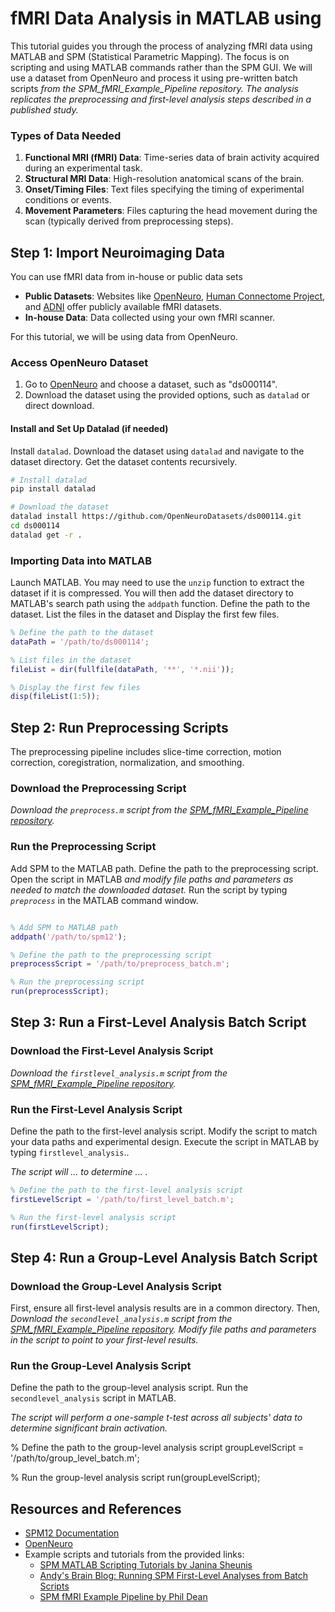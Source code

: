 # fMRI Data Analysis in MATLAB using 

This tutorial guides you through the process of analyzing fMRI data using MATLAB and SPM (Statistical Parametric Mapping). The focus is on scripting and using MATLAB commands rather than the SPM GUI. We will use a dataset from OpenNeuro and process it using pre-written batch scripts *from the SPM_fMRI_Example_Pipeline repository. The analysis replicates the preprocessing and first-level analysis steps described in a published study.*

### Types of Data Needed

1. **Functional MRI (fMRI) Data**: Time-series data of brain activity acquired during an experimental task.
2. **Structural MRI Data**: High-resolution anatomical scans of the brain.
3. **Onset/Timing Files**: Text files specifying the timing of experimental conditions or events.
4. **Movement Parameters**: Files capturing the head movement during the scan (typically derived from preprocessing steps).


## Step 1: Import Neuroimaging Data 

You can use fMRI data from in-house or public data sets
- **Public Datasets**: Websites like [OpenNeuro](https://openneuro.org/), [Human Connectome Project](https://www.humanconnectome.org/), and [ADNI](http://adni.loni.usc.edu/) offer publicly available fMRI datasets.
- **In-house Data**: Data collected using your own fMRI scanner.

For this tutorial, we will be using data from OpenNeuro. 

### Access OpenNeuro Dataset
1. Go to [OpenNeuro](https://openneuro.org/) and choose a dataset, such as "ds000114".
2. Download the dataset using the provided options, such as `datalad` or direct download.

#### Install and Set Up Datalad (if needed)

Install `datalad`. Download the dataset using `datalad` and navigate to the dataset directory. Get the dataset contents recursively.

```bash
# Install datalad
pip install datalad

# Download the dataset
datalad install https://github.com/OpenNeuroDatasets/ds000114.git
cd ds000114
datalad get -r .
```

### Importing Data into MATLAB

Launch MATLAB. You may need to use the `unzip` function to extract the dataset if it is compressed. You will then add the dataset directory to MATLAB's search path using the `addpath` function. Define the path to the dataset. List the files in the dataset and Display the first few files.

```matlab
% Define the path to the dataset
dataPath = '/path/to/ds000114';

% List files in the dataset
fileList = dir(fullfile(dataPath, '**', '*.nii'));

% Display the first few files
disp(fileList(1:5));
```

## Step 2: Run Preprocessing Scripts

The preprocessing pipeline includes slice-time correction, motion correction, coregistration, normalization, and smoothing.

### Download the Preprocessing Script
*Download the `preprocess.m` script from the [SPM_fMRI_Example_Pipeline repository](https://github.com/phildean/SPM_fMRI_Example_Pipeline/blob/master/preprocess.m).*

### Run the Preprocessing Script

Add SPM to the MATLAB path. Define the path to the preprocessing script. Open the script in MATLAB *and modify file paths and parameters as needed to match the downloaded dataset.* Run the script by typing *`preprocess`* in the MATLAB command window.

```matlab

% Add SPM to MATLAB path
addpath('/path/to/spm12');

% Define the path to the preprocessing script
preprocessScript = '/path/to/preprocess_batch.m';

% Run the preprocessing script
run(preprocessScript);
```


## Step 3: Run a First-Level Analysis Batch Script

### Download the First-Level Analysis Script
*Download the `firstlevel_analysis.m` script from the [SPM_fMRI_Example_Pipeline repository](https://github.com/phildean/SPM_fMRI_Example_Pipeline/blob/master/firstlevel_analysis.m).*

### Run the First-Level Analysis Script
Define the path to the first-level analysis script. Modify the script to match your data paths and experimental design. Execute the script in MATLAB by typing `firstlevel_analysis`..

*The script will ... to determine ... .*

```matlab
% Define the path to the first-level analysis script
firstLevelScript = '/path/to/first_level_batch.m';

% Run the first-level analysis script
run(firstLevelScript);
```


## Step 4: Run a Group-Level Analysis Batch Script

### Download the Group-Level Analysis Script

First, ensure all first-level analysis results are in a common directory. Then, *Download the `secondlevel_analysis.m` script from the [SPM_fMRI_Example_Pipeline repository](https://github.com/phildean/SPM_fMRI_Example_Pipeline/blob/master/secondlevel_analysis.m).* *Modify file paths and parameters in the script to point to your first-level results.*

### Run the Group-Level Analysis Script

Define the path to the group-level analysis script. Run the `secondlevel_analysis` script in MATLAB.

*The script will perform a one-sample t-test across all subjects' data to determine significant brain activation.*

% Define the path to the group-level analysis script
groupLevelScript = '/path/to/group_level_batch.m';

% Run the group-level analysis script
run(groupLevelScript);


## Resources and References
- [SPM12 Documentation](https://www.fil.ion.ucl.ac.uk/spm/doc/)
- [OpenNeuro](https://openneuro.org/)
- Example scripts and tutorials from the provided links:
  - [SPM MATLAB Scripting Tutorials by Janina Sheunis](https://jsheunis.github.io/2018-06-28-spm12-matlab-scripting-tutorial-3/)
  - [Andy's Brain Blog: Running SPM First-Level Analyses from Batch Scripts](https://andysbrainblog.blogspot.com/2014/06/running-spm-first-level-analyses-from.html)
  - [SPM fMRI Example Pipeline by Phil Dean](https://github.com/phildean/SPM_fMRI_Example_Pipeline/tree/master)

